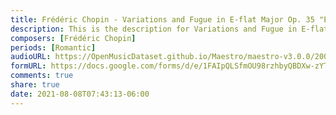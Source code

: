 ```yaml
---
title: Frédéric Chopin - Variations and Fugue in E-flat Major Op. 35 "Eroica" (1)
description: This is the description for Variations and Fugue in E-flat Major Op. 35 "Eroica" by Frédéric Chopin
composers: [Frédéric Chopin]
periods: [Romantic]
audioURL: https://OpenMusicDataset.github.io/Maestro/maestro-v3.0.0/2009/MIDI-Unprocessed_07_R1_2009_01-03_ORIG_MID--AUDIO_07_R1_2009_07_R1_2009_02_WAV.midi
formURL: https://docs.google.com/forms/d/e/1FAIpQLSfmOU98rzhbyQBDXw-zYT1VCpDvRV2_2rJ0xC4Txz4QP3wRRg/viewform
comments: true
share: true
date: 2021-08-08T07:43:13-06:00
---
```

